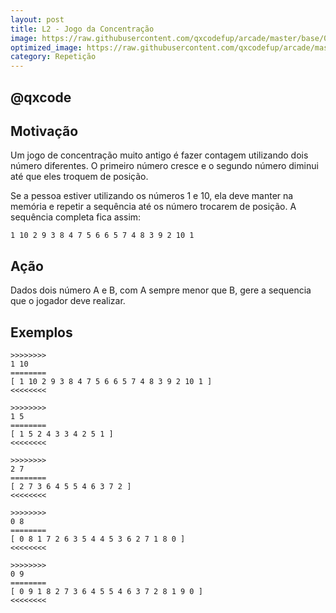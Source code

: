 ```yaml
---
layout: post
title: L2 - Jogo da Concentração
image: https://raw.githubusercontent.com/qxcodefup/arcade/master/base/046/__capa.jpg
optimized_image: https://raw.githubusercontent.com/qxcodefup/arcade/master/base/.thumb/046/Readme.jpg
category: Repetição
---
```

<!-- DON'T EDIT THIS FILE, GENERATED BY SCRIPT -->
<!-- DON'T EDIT THIS FILE, GENERATED BY SCRIPT -->
<!-- DON'T EDIT THIS FILE, GENERATED BY SCRIPT -->
<!-- DON'T EDIT THIS FILE, GENERATED BY SCRIPT -->
<!-- DON'T EDIT THIS FILE, GENERATED BY SCRIPT -->
## @qxcode



## Motivação

Um jogo de concentração muito antigo é fazer contagem utilizando dois número diferentes. O primeiro número cresce e o segundo número diminui até que eles troquem de posição.

Se a pessoa estiver utilizando os números 1 e 10, ela deve manter na memória e repetir a sequência até os número trocarem de posição. A sequência completa fica assim:

```
1 10 2 9 3 8 4 7 5 6 6 5 7 4 8 3 9 2 10 1
```

## Ação

Dados dois número A e B, com A sempre menor que B, gere a sequencia que o jogador deve realizar.

## Exemplos

```
>>>>>>>>
1 10
========
[ 1 10 2 9 3 8 4 7 5 6 6 5 7 4 8 3 9 2 10 1 ]
<<<<<<<<

>>>>>>>>
1 5
========
[ 1 5 2 4 3 3 4 2 5 1 ]
<<<<<<<<

>>>>>>>>
2 7
========
[ 2 7 3 6 4 5 5 4 6 3 7 2 ]
<<<<<<<<

>>>>>>>>
0 8
========
[ 0 8 1 7 2 6 3 5 4 4 5 3 6 2 7 1 8 0 ]
<<<<<<<<

>>>>>>>>
0 9
========
[ 0 9 1 8 2 7 3 6 4 5 5 4 6 3 7 2 8 1 9 0 ]
<<<<<<<<
```

